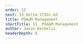 ```yaml
---
order: 12
next: 13_Delta STIGs.md
title: POA&M Management
shortTitle: 11. POA&M Management
author: Jason Kerbelis
headerDepth: 4
---
```



<VidStack
  src="https://www.youtube.com/watch?v=cWS6X7NhUcA&list=PLm1Nyfu8s-DeXpRg8B5bqnrLH7HXetzWn&index=11"
  poster="../../assets/training-videos/POAM Management.jpg"
/>